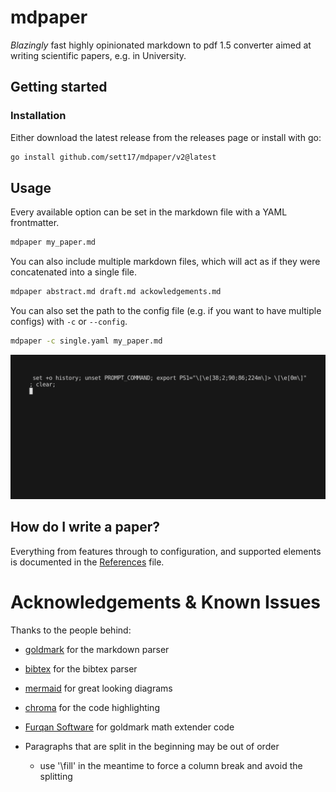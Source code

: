 # mdpaper

*Blazingly* fast highly opinionated markdown to pdf 1.5 converter aimed at writing scientific papers, e.g. in University.

## Getting started

### Installation

Either download the latest release from the releases page or install with go:

```bash
go install github.com/sett17/mdpaper/v2@latest
```

## Usage

Every available option can be set in the markdown file with a YAML frontmatter.

```bash
mdpaper my_paper.md
```

You can also include multiple markdown files, which will act as if they were concatenated into a single file.

```bash
mdpaper abstract.md draft.md ackowledgements.md
```

You can also set the path to the config file (e.g. if you want to have multiple configs) with `-c` or `--config`.

```bash
mdpaper -c single.yaml my_paper.md
```

![](usage.gif "Usage example")

## How do I write a paper?

Everything from features through to configuration, and supported elements is documented in the [References](REFERENCE.md) file.

# Acknowledgements & Known Issues

Thanks to the people behind:

- [goldmark](https://github.com/yuin/goldmark) for the markdown parser
- [bibtex](https://github.com/nickng/bibtex) for the bibtex parser
- [mermaid](https://github.com/mermaid-js/mermaid) for great looking diagrams
- [chroma](https://github.com/alecthomas/chroma) for the code highlighting
- [Furqan Software](https://github.com/FurqanSoftware/goldmark-katex) for goldmark math extender code


- Paragraphs that are split in the beginning may be out of order
  - use '\fill' in the meantime to force a column break and avoid the splitting
